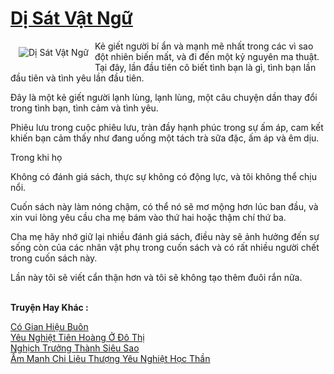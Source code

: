 <a href="https://truyentiki.com/di-sat-vat-ngu.30677/" title="Dị Sát Vật Ngữ"><h1>Dị Sát Vật Ngữ</h1></a><div style="display:table"><img align="right" style="float: left; padding: 10px;" src="https://truyentiki.com/a/img/str/src/30677.jpg" alt="Dị Sát Vật Ngữ">Kẻ giết người bí ẩn và mạnh mẽ nhất trong các vì sao đột nhiên biến mất, và đi đến một kỷ nguyên ma thuật. Tại đây, lần đầu tiên cô biết tình bạn là gì, tình bạn lần đầu tiên và tình yêu lần đầu tiên. <p></p> Đây là một kẻ giết người lạnh lùng, lạnh lùng, một câu chuyện dần thay đổi trong tình bạn, tình cảm và tình yêu. <p></p> Phiêu lưu trong cuộc phiêu lưu, tràn đầy hạnh phúc trong sự ấm áp, cam kết khiến bạn cảm thấy như đang uống một tách trà sữa đặc, ấm áp và êm dịu. <p></p> Trong khi họ <p></p> Không có đánh giá sách, thực sự không có động lực, và tôi không thể chịu nổi. <p></p> Cuốn sách này làm nóng chậm, có thể nó sẽ mơ mộng hơn lúc ban đầu, và xin vui lòng yêu cầu cha mẹ bám vào thứ hai hoặc thậm chí thứ ba. <p></p> Cha mẹ hãy nhớ giữ lại nhiều đánh giá sách, điều này sẽ ảnh hưởng đến sự sống còn của các nhân vật phụ trong cuốn sách và có rất nhiều người chết trong cuốn sách này. <p></p> Lần này tôi sẽ viết cẩn thận hơn và tôi sẽ không tạo thêm đuôi rắn nữa.</div><p><br><b>Truyện Hay Khác :</b></p><a href="https://truyentiki.com/co-gian-hieu-buon.30676/" alt="Có Gian Hiệu Buôn">Có Gian Hiệu Buôn</a><br/><a href="https://github.com/nownovels/top500/tree/master/truyenhay/33798/" alt="Yêu Nghiệt Tiên Hoàng Ở Đô Thị">Yêu Nghiệt Tiên Hoàng Ở Đô Thị</a><br/><a href="https://github.com/nownovels/top500/tree/master/truyenhay/33553/" alt="Nghịch Trưởng Thành Siêu Sao">Nghịch Trưởng Thành Siêu Sao</a><br/><a href="https://github.com/nownovels/truyenhay/tree/master/truyenhay/30362/README.md" alt="Ấm Manh Chi Liêu Thượng Yêu Nghiệt Học Thần">Ấm Manh Chi Liêu Thượng Yêu Nghiệt Học Thần</a><br/>